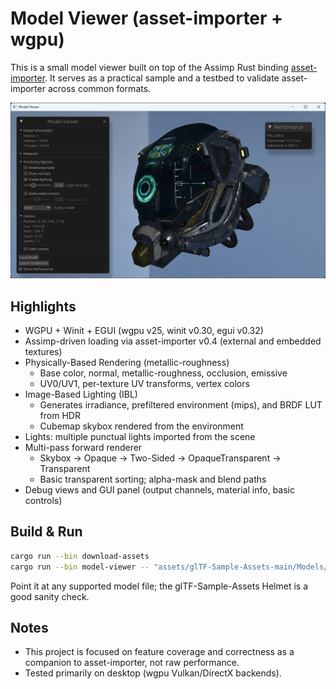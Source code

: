# Model Viewer (asset-importer + wgpu)

This is a small model viewer built on top of the Assimp Rust binding [asset-importer](https://github.com/Latias94/asset-importer). It serves as a practical sample and a testbed to validate asset-importer across common formats.

![screenshot](screenshots/helmet.png)

## Highlights

- WGPU + Winit + EGUI (wgpu v25, winit v0.30, egui v0.32)
- Assimp-driven loading via asset-importer v0.4 (external and embedded textures)
- Physically-Based Rendering (metallic-roughness)
  - Base color, normal, metallic-roughness, occlusion, emissive
  - UV0/UV1, per-texture UV transforms, vertex colors
- Image-Based Lighting (IBL)
  - Generates irradiance, prefiltered environment (mips), and BRDF LUT from HDR
  - Cubemap skybox rendered from the environment
- Lights: multiple punctual lights imported from the scene
- Multi-pass forward renderer
  - Skybox → Opaque → Two-Sided → OpaqueTransparent → Transparent
  - Basic transparent sorting; alpha-mask and blend paths
- Debug views and GUI panel (output channels, material info, basic controls)

## Build & Run

```bash
cargo run --bin download-assets
cargo run --bin model-viewer -- "assets/glTF-Sample-Assets-main/Models/DamagedHelmet/glTF/DamagedHelmet.gltf"
```

Point it at any supported model file; the glTF-Sample-Assets Helmet is a good sanity check.

## Notes

- This project is focused on feature coverage and correctness as a companion to asset-importer, not raw performance.
- Tested primarily on desktop (wgpu Vulkan/DirectX backends).
